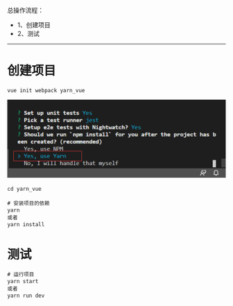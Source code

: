 总操作流程：
- 1、创建项目
- 2、测试

***

# 创建项目

```shell
vue init webpack yarn_vue
```

![](image/1-1.png)

```
cd yarn_vue

# 安装项目的依赖
yarn
或者
yarn install
```

# 测试

```shell
# 运行项目
yarn start
或者
yarn run dev
```
